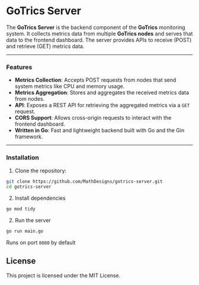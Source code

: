 # GoTrics Server

The **GoTrics Server** is the backend component of the **GoTrics** monitoring system. It collects metrics data from multiple **GoTrics nodes** and serves that data to the frontend dashboard. The server provides APIs to receive (POST) and retrieve (GET) metrics data.

---

### Features

- **Metrics Collection**: Accepts POST requests from nodes that send system metrics like CPU and memory usage.
- **Metrics Aggregation**: Stores and aggregates the received metrics data from nodes.
- **API**: Exposes a REST API for retrieving the aggregated metrics via a `GET` request.
- **CORS Support**: Allows cross-origin requests to interact with the frontend dashboard.
- **Written in Go**: Fast and lightweight backend built with Go and the Gin framework.

---

### Installation

1. Clone the repository:

```bash
git clone https://github.com/MathDesigns/gotrics-server.git
cd gotrics-server
```

2. Install dependencies
```bash
go mod tidy
```

2. Run the server
```bash
go run main.go
```
Runs on port ``8080`` by default

## License
This project is licensed under the MIT License.